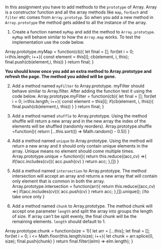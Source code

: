 In this assignment you have to add methods to the `prototype` of Array. Array is a constructor function and all the array methods like `map`, `forEach` and `filter` etc comes from `Array.prototyp`. So when you add a new method in `Array.prototype` the method gets added to all the instance of the array.

1. Create a function named `myMap` and add the method to `Array.prototype`. `myMap` will behave similar to how the `Array.map` works. To test the implementation use the code below.



Array.prototype.myMap = function(cb){
   let final = [];
      for(let i = 0; i<this.length; i++){
         const element = this[i];
         cb(element, i, this);
         final.push(cb(element,i, this))
      }
      return final;
}
 
  


**You should know once you add an extra method to Array.prototype and refresh the page. The method you added will be gone.**

2. Add a method named `myFilter` to Array.prototype. myFilter should behave similar to Array.filter. After adding the function test it using the code below.
Array.prototype.myFilter = function(cb){
  let final = [];
      for(let i = 0; i<this.length; i++){
         const element = this[i];
            if(cb(element, i, this)){
            final.push(cb(element,i, this))
            }
      }
      return final;
  }
3. Add a method named `shuffle` to Array.prototype. Using the method shuffle will return a new array and in the new array the index of the elements will be shuffled (randomly reorders).
  Array.prototype.shuffle =function(){
   return [...this.sort(() => Math.random() - 0.5)]
  }
   
4. Add a method named `unique` to Array.prototype. Using the method will return a new array and it should only contain unique elements in the array. Unique means no element should come multiple times.
Array.prototype.unique = function(){
     return this.reduce((acc,cv) =>{
         if(!acc.includes(cv)){
            acc.push(cv)
         }
         return acc;
     },[])
  }
 
5. Add a method named `intersection` to Array.prototype. The method intersection will accept an array and returns a new array that will contain only element that is common in both the array.
Array.prototype.intersection = function(arr){
     return this.reduce((acc,cv) =>{
         if(acc.includes(cv)){
            acc.push(cv)
         }
         return acc;
     },[]).unique();   //to take once only
  }
 
6. Add a method named `chunk` to Array.prototype. The method chunk will accept one parameter `length` and split the array into groups the length of size. If array can't be split evenly, the final chunk will be the remaining elements. `length` should default to 1.
 
 Array.prototype.chunk = function(size = 1){
   let arr = [...this];
   let final = [];
 for(let i = 0; i <= Math.floor(this.length/size); i++){
   let chunk = arr.splice(0, size);
   final.push(chunk)
  }
  return final.filter((elm) => elm.length);
}
